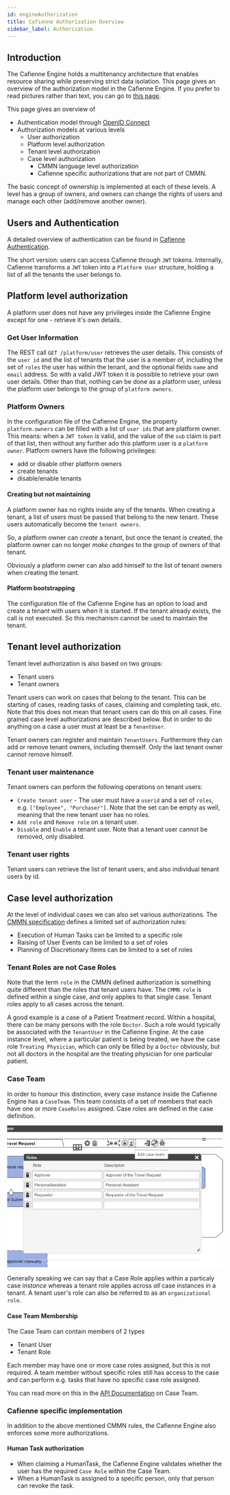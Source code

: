 ```yaml
---
id: engineAuthorization
title: Cafienne Authorization Overview
sidebar_label: Authorization
---
```


## Introduction
The Cafienne Engine holds a multitenancy architecture that enables resource sharing while preserving strict data isolation.
This page gives an overview of the authorization model in the Cafienne Engine.
If you prefer to read pictures rather than text, you can go to [this page](engineAuthorizationPictures.md).

This page gives an overview of
- Authentication model through [OpenID Connect](https://en.wikipedia.org/wiki/OpenID_Connect)
- Authorization models at various levels
    - User authorization
    - Platform level authorization
    - Tenant level authorization
    - Case level authorization
        - CMMN language level authorization
        - Cafienne specific authorizations that are not part of CMMN.

The basic concept of ownership is implemented at each of these levels. A level has a group of owners, and owners can change the rights of users and manage each other (add/remove another owner).

## Users and Authentication
A detailed overview of authentication can be found in [Cafienne Authentication](engineAuthentication.md).

The short version: users can access Cafienne through `JWT` tokens.
Internally, Cafienne transforms a `JWT` token into a `Platform User` structure, holding a list of all the tenants the user belongs to.

## Platform level authorization
A platform user does not have any privileges inside the Cafienne Engine except for one - retrieve it's own details.

### Get User Information
The REST call `GET /platform/user` retrieves the user details. This consists of the `user id` and the list of tenants that the user is a member of, including the set of `roles` the user has within the tenant, and the optional fields `name` and `email` address.
So with a valid JWT token it is possible to retrieve your own user details. Other than that, nothing can be done as a platform user, unless the platform user belongs to the group of `platform owners`. 

### Platform Owners
In the configuration file of the Cafienne Engine, the property `platform.owners` can be filled with a list of `user ids` that are platform owner.
This means: when a `JWT token` is valid, and the value of the `sub` claim is part of that list, then without any further ado this platform user is a `platform owner`. Platform owners have the following privileges:
- add or disable other platform owners
- create tenants
- disable/enable tenants

#### Creating but not maintaining
A platform owner has no rights inside any of the tenants.
When creating a tenant, a list of users must be passed that belong to the new tenant. These users automatically become the `tenant owners`.

So, a platform owner can _create_ a tenant, but once the tenant is created, the platform owner can no longer _make changes_ to the group of owners of that tenant.

Obviously a platform owner can also add himself to the list of tenant owners when creating the tenant.

#### Platform bootstrapping
The configuration file of the Cafienne Engine has an option to load and create a tenant with users when it is started. If the tenant already exists, the call is not executed. So this mechanism cannot be used to maintain the tenant.

## Tenant level authorization
Tenant level authorization is also based on two groups:
- Tenant users 
- Tenant owners

Tenant users can work on cases that belong to the tenant. This can be starting of cases, reading tasks of cases, claiming and completing task, etc.
Note that this does not mean that tenant users can do this on all cases. Fine grained case level authorizations are described below. But in order to do anything on a case a user must at least be a `TenantUser`.

Tenant owners can register and maintain `TenantUsers`. Furthermore they can add or remove tenant owners, including themself. Only the last tenant owner cannot remove himself.

### Tenant user maintenance
Tenant owners can perform the following operations on tenant users:
- `Create tenant user` - The user must have a `userid` and a set of `roles`, e.g. `["Employee", "Purchaser"]`. Note that the set can be empty as well, meaning that the new tenant user has no roles.
- `Add role` and `Remove role` on a tenant user.
- `Disable` and `Enable` a tenant user. Note that a tenant user cannot be removed, only disabled.

### Tenant user rights
Tenant users can retrieve the list of tenant users, and also individual tenant users by id.

## Case level authorization
At the level of individual cases we can also set various authorizations.
The [CMMN specification](https://www.omg.org/spec/CMMN) defines a limited set of authorization rules:
- Execution of Human Tasks can be limited to a specific role
- Raising of User Events can be limited to a set of roles
- Planning of Discretionary Items can be limited to a set of roles

### Tenant Roles are not Case Roles
Note that the term `role` in the CMMN defined authorization is something quite different than the roles that tenant users have. The `CMMN role` is defined within a single case, and only applies to that single case. Tenant roles apply to all cases across the tenant.

A good example is a case of a Patient Treatment record. Within a hospital, there can be many persons with the role `Doctor`. Such a role would typically be associated with the `TenantUser` in the Cafienne Engine.
At the case instance level, where a particular patient is being treated, we have the case role `Treating Physician`, which can only be filled by a `Doctor` obviously, but not all doctors in the hospital are the treating physician for one particular patient.

### Case Team
In order to honour this distinction, every case instance inside the Cafienne Engine has a `CaseTeam`. This team consists of a set of members that each have one or more `CaseRoles` assigned. Case roles are defined in the case definition.
<p align="center">
  <img src="assets/engine/definecaseroles.png">
</p>

Generally speaking we can say that a Case Role applies within a particaly case _instance_ whereas a tenant role applies across _all_ case instances in a tenant. A tenant user's role can also be referred to as an `organizational role`.

#### Case Team Membership
The Case Team can contain members of 2 types
- Tenant User
- Tenant Role

Each member may have one or more case roles assigned, but this is not required. A team member without specific roles still has access to the case and can perform e.g. tasks that have no specific case role assigned.

You can read more on this in the [API Documentation](apiCaseTeam) on Case Team.

### Cafienne specific implementation
In addition to the above mentioned CMMN rules, the Cafienne Engine also enforces some more authorizations.

#### Human Task authorization
- When claiming a HumanTask, the Cafienne Engine validates whether the user has the required `Case Role` within the Case Team.
- When a HumanTask is assigned to a specific person, only that person can revoke the task.

